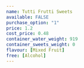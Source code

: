 ```yaml
---
name: Tutti Frutti Sweets
available: FALSE
purchase_option: "1"
price: 1.2
cost_price: 0.48
container_water_weight: 919
container_sweets_weight: 0
flavour: [Mixed Fruit]
free: [Alcohol]
---
```

